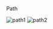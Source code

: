 Path


![path1](https://user-images.githubusercontent.com/74762032/208245568-fcdd19b7-c0f7-42a7-9386-13af75d15169.jpg)
![path2](https://user-images.githubusercontent.com/74762032/208245561-bf6a89c2-0a14-4aa7-a4ce-057a628fdaff.jpg)

